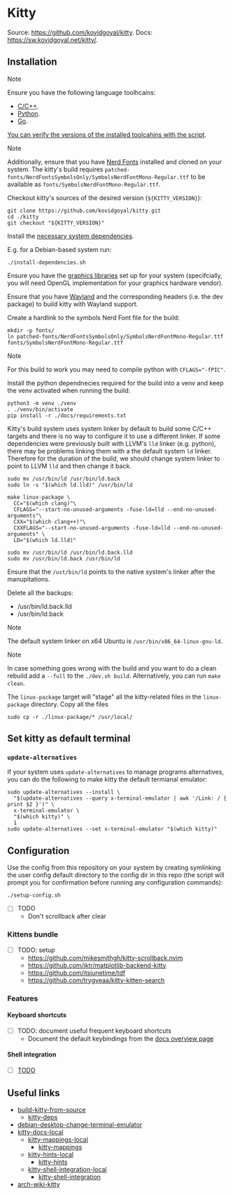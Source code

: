 # Kitty

Source: https://github.com/kovidgoyal/kitty.
Docs: https://sw.kovidgoyal.net/kitty/.

## Installation

> [!NOTE]
>
> Ensure you have the following language toolhcains:
> - [C/C++](../system-setup/toolchains/llvm/README.md).
> - [Python](../system-setup/toolchains/python/README.md).
> - [Go](../system-setup/toolchains/go/README.md).
>
> [You can verify the versions of the installed toolcahins with the script](../system-setup/toolchains/README.md#verify-versions-of-the-installed-toolchains).

> [!NOTE]
>
> Additionally, ensure that you have [Nerd Fonts](../system-setup/fonts.md#nerd-fonts) installed and cloned on your system. The kitty's build requires `patched-fonts/NerdFontsSymbolsOnly/SymbolsNerdFontMono-Regular.ttf` to be available as `fonts/SymbolsNerdFontMono-Regular.ttf`.

Checkout kitty's sources of the desired version (`${KITTY_VERSION}`):

```shell
git clone https://github.com/kovidgoyal/kitty.git
cd ./kitty
git checkout "${KITTY_VERSION}"
```

Install the [necessary system dependencies][kitty-deps].

E.g. for a Debian-based system run:

```shell
./install-dependencies.sh
```

Ensure you have the [graphics libraries](../../system-setup/graphics.md) set up for your system (specifcially, you will need OpenGL implementation for your graphics hardware vendor).

Ensure that you have [Wayland](../system-setup/wayland/README.md) and the corresponding headers (i.e. the dev package) to build kitty with Wayland support.

Create a hardlink to the symbols Nerd Font file for the build:

```shell
mkdir -p fonts/
ln patched-fonts/NerdFontsSymbolsOnly/SymbolsNerdFontMono-Regular.ttf fonts/SymbolsNerdFontMono-Regular.ttf
```

<!--
> [!NOTE]
>
> You can run `./dev.sh --help` to list all the available commands and options.

Build kitty:

```shell
export CC="$(which clang)"
export CXX="$(which clang++)"
export LD="$(which ld.lld)"
./dev.sh build
```
-->

> [!NOTE]
>
> For this build to work you may need to compile python with `CFLAGS="-fPIC"`.

Install the python dependnecies required for the build into a venv and keep the venv activated when running the build:

```shell
python3 -m venv ./venv
. ./venv/bin/activate
pip install -r ./docs/requirements.txt
```

Kitty's build system uses system linker by default to build some C/C++ targets and there is no way to configure it to use a different linker. If some dependencies were previously built with LLVM's `lld` linker (e.g. python), there may be problems linking them with a the default system `ld` linker. Therefore for the duration of the build, we should change system linker to point to LLVM `lld` and then change it back.

```shell
sudo mv /usr/bin/ld /usr/bin/ld.back
sudo ln -s "$(which ld.lld)" /usr/bin/ld

make linux-package \
  CC="$(which clang)"\
  CFLAGS="--start-no-unused-arguments -fuse-ld=lld --end-no-unused-arguments"\
  CXX="$(which clang++)"\
  CXXFLAGS="--start-no-unused-arguments -fuse-ld=lld --end-no-unused-arguments" \
  LD="$(which ld.lld)"

sudo mv /usr/bin/ld /usr/bin/ld.back.lld
sudo mv /usr/bin/ld.back /usr/bin/ld 
```

Ensure that the `/ust/bin/ld` points to the native system's linker after the manupitations.

Delete all the backups:
- /usr/bin/ld.back.lld
- /usr/bin/ld.back

> [!NOTE]
>
> The default system linker on x64 Ubuntu is `/usr/bin/x86_64-linux-gnu-ld`.

> [!NOTE]
>
> In case something goes wrong with the build and you want to do a clean rebuild add a `--full` to the `./dev.sh build`. Alternatively, you can run `make clean`.

The `linux-package` target will "stage" all the kitty-related files in the `linux-package` directory. Copy all the files

```shell
sudo cp -r ./linux-package/* /usr/local/
```

## Set kitty as default terminal

### `update-alternatives`

If your system uses `update-alternatives` to manage programs alternatives, you can do the following to make kitty the default termianal emulator:

```shell
sudo update-alternatives --install \
  "$(update-alternatives --query x-terminal-emulator | awk '/Link: / { print $2 }')" \
  x-terminal-emulator \
  "$(which kitty)" \
  1
sudo update-alternatives --set x-terminal-emulator "$(which kitty)"
```

## Configuration

Use the config from this repository on your system by creating symlinking the user config default directory to the config dir in this repo (the script will prompt you for confirmation before running any configuration commands):

```shell
./setup-config.sh
```

- [ ] TODO
  - Don't scrollback after clear

### Kittens bundle

- [ ] TODO: setup
  - https://github.com/mikesmithgh/kitty-scrollback.nvim
  - https://github.com/jktr/matplotlib-backend-kitty
  - https://github.com/itsjunetime/tdf
  - https://github.com/trygveaa/kitty-kitten-search

### Features

#### Keyboard shortcuts

- [ ] TODO: document useful frequent keyboard shortcuts
  - Document the default keybindings from the [docs overview page][kitty-docs-local]

#### Shell integration

- [ ] [TODO][kitty-shell-integration]

## Useful links

- [build-kitty-from-source][build-kitty-from-source]
  - [kitty-deps][kitty-deps]
- [debian-desktop-change-terminal-emulator][debian-desktop-change-terminal-emulator]
- [kitty-docs-local][kitty-docs-local]
  - [kitty-mappings-local][kitty-mappings-local]
    - [kitty-mappings][kitty-mappings]
  - [kitty-hints-local][kitty-hints-local]
    - [kitty-hints][kitty-hints]
  - [kitty-shell-integration-local][kitty-shell-integration-local]
    - [kitty-shell-integration][kitty-shell-integration]
- [arch-wiki-kitty][arch-wiki-kitty]

[build-kitty-from-source]: <https://sw.kovidgoyal.net/kitty/build/>
[kitty-deps]: <https://sw.kovidgoyal.net/kitty/build/#dependencies>
[debian-desktop-change-terminal-emulator]: <https://askubuntu.com/questions/1135970/ctrl-alt-t-launches-a-different-terminal-than-that-from-the-launcher>
[kitty-docs-local]: <file:///usr/local/share/doc/kitty/html/overview.html>
[kitty-shell-integration-local]: <file:///usr/local/share/doc/kitty/html/shell-integration.html>
[kitty-shell-integration]: <https://sw.kovidgoyal.net/kitty/shell-integration/>
[kitty-mappings-local]: <file:///usr/local/share/doc/kitty/html/mapping.html>
[kitty-mappings]: <https://sw.kovidgoyal.net/kitty/mapping/>
[kitty-hints-local]: <file:///usr/local/share/doc/kitty/html/kittens/hints.html>
[kitty-hints]: <https://sw.kovidgoyal.net/kitty/kittens/hints/>
[arch-wiki-kitty]: <https://wiki.archlinux.org/title/Kitty>
